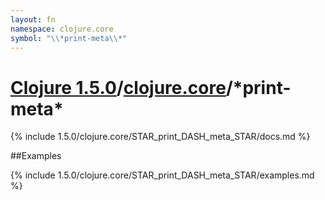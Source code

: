 ```yaml
---
layout: fn
namespace: clojure.core
symbol: "\\*print-meta\\*"
---
```


# [Clojure 1.5.0](../../)/[clojure.core](../)/\*print-meta\*

{% include 1.5.0/clojure.core/STAR_print_DASH_meta_STAR/docs.md %}

##Examples

{% include 1.5.0/clojure.core/STAR_print_DASH_meta_STAR/examples.md %}


